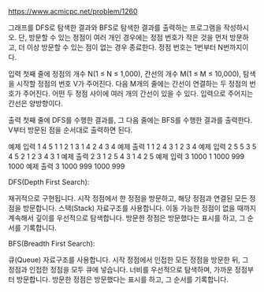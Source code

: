 https://www.acmicpc.net/problem/1260

그래프를 DFS로 탐색한 결과와 BFS로 탐색한 결과를 출력하는 프로그램을 작성하시오. 단, 방문할 수 있는 정점이 여러 개인 경우에는 정점 번호가 작은 것을 먼저 방문하고, 더 이상 방문할 수 있는 점이 없는 경우 종료한다. 정점 번호는 1번부터 N번까지이다.

입력
첫째 줄에 정점의 개수 N(1 ≤ N ≤ 1,000), 간선의 개수 M(1 ≤ M ≤ 10,000), 탐색을 시작할 정점의 번호 V가 주어진다. 다음 M개의 줄에는 간선이 연결하는 두 정점의 번호가 주어진다. 어떤 두 정점 사이에 여러 개의 간선이 있을 수 있다. 입력으로 주어지는 간선은 양방향이다.

출력
첫째 줄에 DFS를 수행한 결과를, 그 다음 줄에는 BFS를 수행한 결과를 출력한다. V부터 방문된 점을 순서대로 출력하면 된다.

예제 입력 1
4 5 1
1 2
1 3
1 4
2 4
3 4
예제 출력 1
1 2 4 3
1 2 3 4
예제 입력 2
5 5 3
5 4
5 2
1 2
3 4
3 1
예제 출력 2
3 1 2 5 4
3 1 4 2 5
예제 입력 3
1000 1 1000
999 1000
예제 출력 3
1000 999
1000 999

DFS(Depth First Search):

재귀적으로 구현됩니다. 시작 정점에서 한 정점을 방문하고, 해당 정점과 연결된 모든 정점을 방문합니다.
스택(Stack) 자료구조를 사용합니다.
이동 가능한 정점이 없을 때까지 계속해서 깊이를 우선적으로 탐색합니다.
방문한 정점은 방문했다는 표시를 하고, 그 순서를 기록합니다.

BFS(Breadth First Search):

큐(Queue) 자료구조를 사용합니다. 시작 정점에서 인접한 모든 정점을 방문한 뒤, 그 정점과 인접한 정점을 모두 큐에 넣습니다.
너비를 우선적으로 탐색하며, 가까운 정점부터 방문합니다.
방문한 정점은 방문했다는 표시를 하고, 그 순서를 기록합니다.